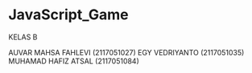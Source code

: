 # JavaScript_Game

KELAS B

AUVAR MAHSA FAHLEVI (2117051027)
EGY VEDRIYANTO (2117051035)
MUHAMAD HAFIZ ATSAL (2117051084)
